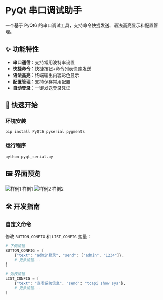 
# PyQt 串口调试助手

一个基于 PyQt6 的串口调试工具，支持命令快捷发送、语法高亮显示和配置管理。

## ✨ 功能特性

- **串口通信**：支持常用波特率设置
- **快捷命令**：快捷按钮+命令列表快速发送
- **语法高亮**：终端输出内容彩色显示
- **配置管理**：支持保存常用配置
- **自动登录**：一键发送登录凭证

## 🚀 快速开始

### 环境安装
```bash
pip install PyQt6 pyserial pygments
```

### 运行程序
```bash
python pyqt_serial.py
```

## 🖼️ 界面预览

 ![样例1](https://github.com/user-attachments/assets/3a8379c2-3023-4ebf-be42-eb35bf4bb3c9) 
 样例1
 ![样例2](https://github.com/user-attachments/assets/78eb6fe1-7b55-4004-8539-a771ac52cfdb) 
 样例2

## 🛠️ 开发指南

### 自定义命令
修改 `BUTTON_CONFIG` 和 `LIST_CONFIG` 变量：

```python
# 下侧按钮
BUTTON_CONFIG = [
    {"text": "admin登录", "send": ["admin", "1234"]},
    # 更多按钮...
]

# 列表按钮
LIST_CONFIG = [
    {"text": "查看系统信息", "send": "tcapi show sys"},
    # 更多按钮...
]
```
